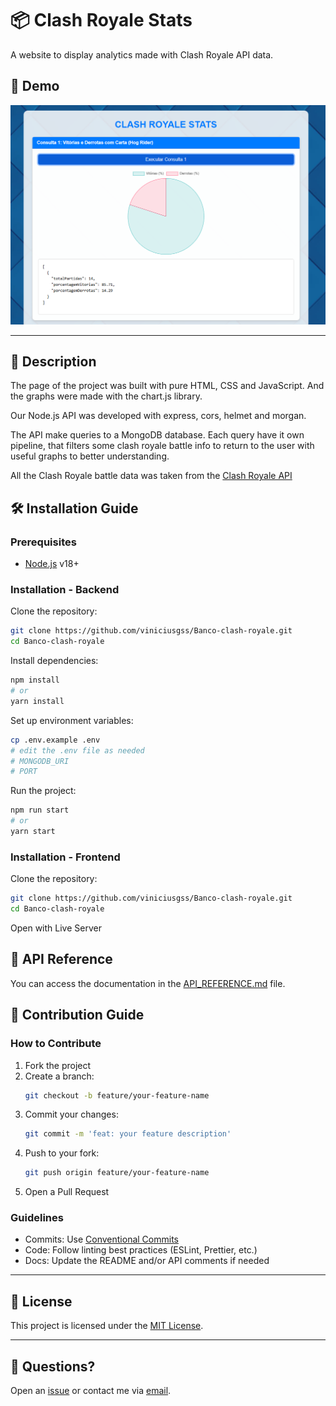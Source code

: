 # 📦 Clash Royale Stats

A website to display analytics made with Clash Royale API data.

## 📸 Demo

![Print do Projeto](printclash.PNG)

---

## 📜 Description
The page of the project was built with pure HTML, CSS and JavaScript. And the graphs were made with the chart.js library.

Our Node.js API was developed with express, cors, helmet and morgan.

The API make queries to a MongoDB database. Each query have it own pipeline, that filters some clash royale battle info to return to the user with useful graphs to better understanding.

All the Clash Royale battle data was taken from the [Clash Royale API](https://developer.clashroyale.com/#/)

## 🛠️ Installation Guide

### Prerequisites

- [Node.js](https://nodejs.org/) v18+

### Installation - Backend

Clone the repository:

```bash
git clone https://github.com/viniciusgss/Banco-clash-royale.git
cd Banco-clash-royale
```

Install dependencies:

```bash
npm install
# or
yarn install
```

Set up environment variables:

```bash
cp .env.example .env
# edit the .env file as needed
# MONGODB_URI
# PORT
```

Run the project:

```bash
npm run start
# or
yarn start
```

### Installation - Frontend

Clone the repository:

```bash
git clone https://github.com/viniciusgss/Banco-clash-royale.git
cd Banco-clash-royale
```

Open with Live Server

## 📘 API Reference
You can access the documentation in the [API_REFERENCE.md](API_REFERENCE.md) file.

## 🤝 Contribution Guide

### How to Contribute

1. Fork the project
2. Create a branch:
   ```bash
   git checkout -b feature/your-feature-name
   ```
3. Commit your changes:
   ```bash
   git commit -m 'feat: your feature description'
   ```
4. Push to your fork:
   ```bash
   git push origin feature/your-feature-name
   ```
5. Open a Pull Request

### Guidelines

- Commits: Use [Conventional Commits](https://www.conventionalcommits.org/)
- Code: Follow linting best practices (ESLint, Prettier, etc.)
- Docs: Update the README and/or API comments if needed

---

## 📄 License

This project is licensed under the [MIT License](LICENSE).

---

## 🙋 Questions?

Open an [issue](https://github.com/viniciusgss/Banco-clash-royale/issues) or contact me via [email](mailto:Viniciusgss22@gmail.com).
